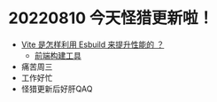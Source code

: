 <!--
 * @Desc: 
 * @Author: 曾茹菁
 * @Date: 2022-08-10 09:05:36
 * @LastEditors: 曾茹菁
 * @LastEditTime: 2022-08-10 22:39:17
-->
# 20220810 今天怪猎更新啦！
- [Vite 是怎样利用 Esbuild 来提升性能的 ？](https://juejin.cn/post/7129802255120728100)
  - [前端构建工具](https://juejin.cn/post/7121279495494959111)
- 痛苦周三 
- 工作好忙
- 怪猎更新后好肝QAQ